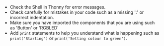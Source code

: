 + Check the Shell in Thonny for error messages.
+ Check carefully for mistakes in your code such as a missing ':' or incorrect indentation. 
+ Make sure you have imported the components that you are using such as 'Button' or 'RGBLED'
+ Add `print` statements to help you understand what is happening such as `print('Starting')` or `print('Setting colour to green')`. 
